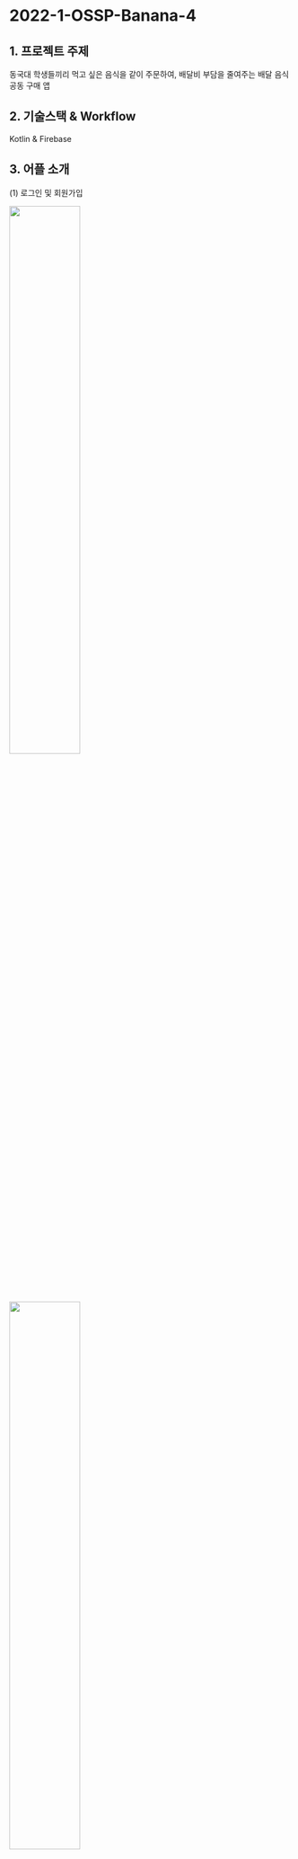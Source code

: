 # 2022-1-OSSP-Banana-4

## 1. 프로젝트 주제
<div>
동국대 학생들끼리 먹고 싶은 음식을 같이 주문하여,
배달비 부담을 줄여주는 배달 음식 공동 구매 앱
</div>   


## 2. 기술스택 & Workflow
Kotlin & Firebase


## 3. 어플 소개
(1) 로그인 및 회원가입


<img width="50%" src="https://user-images.githubusercontent.com/87844641/173760147-b5856c81-0647-45a6-9b13-dab5c4597f6d.png"/>


<img width="50%" src="https://user-images.githubusercontent.com/87844641/173760479-a0da532b-d12f-4424-b720-34a21cf63740.png"/>


(2) 카테고리 페이지


(3) 매칭 및 채팅


(3) 마이페이지


## 4. 시연영상
<div>
</div>

## 5. 노션 링크
[노션 페이지로](https://www.notion.so/54a698022ddb46f8be22390bc8c99fe0)
